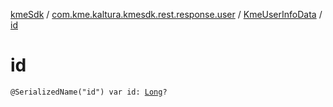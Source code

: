 [kmeSdk](../../index.md) / [com.kme.kaltura.kmesdk.rest.response.user](../index.md) / [KmeUserInfoData](index.md) / [id](./id.md)

# id

`@SerializedName("id") var id: `[`Long`](https://kotlinlang.org/api/latest/jvm/stdlib/kotlin/-long/index.html)`?`